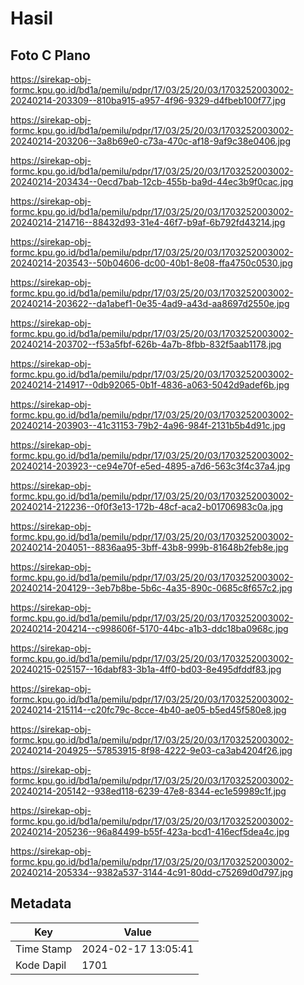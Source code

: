 # Hasil

## Foto C Plano

https://sirekap-obj-formc.kpu.go.id/bd1a/pemilu/pdpr/17/03/25/20/03/1703252003002-20240214-203309--810ba915-a957-4f96-9329-d4fbeb100f77.jpg

https://sirekap-obj-formc.kpu.go.id/bd1a/pemilu/pdpr/17/03/25/20/03/1703252003002-20240214-203206--3a8b69e0-c73a-470c-af18-9af9c38e0406.jpg

https://sirekap-obj-formc.kpu.go.id/bd1a/pemilu/pdpr/17/03/25/20/03/1703252003002-20240214-203434--0ecd7bab-12cb-455b-ba9d-44ec3b9f0cac.jpg

https://sirekap-obj-formc.kpu.go.id/bd1a/pemilu/pdpr/17/03/25/20/03/1703252003002-20240214-214716--88432d93-31e4-46f7-b9af-6b792fd43214.jpg

https://sirekap-obj-formc.kpu.go.id/bd1a/pemilu/pdpr/17/03/25/20/03/1703252003002-20240214-203543--50b04606-dc00-40b1-8e08-ffa4750c0530.jpg

https://sirekap-obj-formc.kpu.go.id/bd1a/pemilu/pdpr/17/03/25/20/03/1703252003002-20240214-203622--da1abef1-0e35-4ad9-a43d-aa8697d2550e.jpg

https://sirekap-obj-formc.kpu.go.id/bd1a/pemilu/pdpr/17/03/25/20/03/1703252003002-20240214-203702--f53a5fbf-626b-4a7b-8fbb-832f5aab1178.jpg

https://sirekap-obj-formc.kpu.go.id/bd1a/pemilu/pdpr/17/03/25/20/03/1703252003002-20240214-214917--0db92065-0b1f-4836-a063-5042d9adef6b.jpg

https://sirekap-obj-formc.kpu.go.id/bd1a/pemilu/pdpr/17/03/25/20/03/1703252003002-20240214-203903--41c31153-79b2-4a96-984f-2131b5b4d91c.jpg

https://sirekap-obj-formc.kpu.go.id/bd1a/pemilu/pdpr/17/03/25/20/03/1703252003002-20240214-203923--ce94e70f-e5ed-4895-a7d6-563c3f4c37a4.jpg

https://sirekap-obj-formc.kpu.go.id/bd1a/pemilu/pdpr/17/03/25/20/03/1703252003002-20240214-212236--0f0f3e13-172b-48cf-aca2-b01706983c0a.jpg

https://sirekap-obj-formc.kpu.go.id/bd1a/pemilu/pdpr/17/03/25/20/03/1703252003002-20240214-204051--8836aa95-3bff-43b8-999b-81648b2feb8e.jpg

https://sirekap-obj-formc.kpu.go.id/bd1a/pemilu/pdpr/17/03/25/20/03/1703252003002-20240214-204129--3eb7b8be-5b6c-4a35-890c-0685c8f657c2.jpg

https://sirekap-obj-formc.kpu.go.id/bd1a/pemilu/pdpr/17/03/25/20/03/1703252003002-20240214-204214--c998606f-5170-44bc-a1b3-ddc18ba0968c.jpg

https://sirekap-obj-formc.kpu.go.id/bd1a/pemilu/pdpr/17/03/25/20/03/1703252003002-20240215-025157--16dabf83-3b1a-4ff0-bd03-8e495dfddf83.jpg

https://sirekap-obj-formc.kpu.go.id/bd1a/pemilu/pdpr/17/03/25/20/03/1703252003002-20240214-215114--c20fc79c-8cce-4b40-ae05-b5ed45f580e8.jpg

https://sirekap-obj-formc.kpu.go.id/bd1a/pemilu/pdpr/17/03/25/20/03/1703252003002-20240214-204925--57853915-8f98-4222-9e03-ca3ab4204f26.jpg

https://sirekap-obj-formc.kpu.go.id/bd1a/pemilu/pdpr/17/03/25/20/03/1703252003002-20240214-205142--938ed118-6239-47e8-8344-ec1e59989c1f.jpg

https://sirekap-obj-formc.kpu.go.id/bd1a/pemilu/pdpr/17/03/25/20/03/1703252003002-20240214-205236--96a84499-b55f-423a-bcd1-416ecf5dea4c.jpg

https://sirekap-obj-formc.kpu.go.id/bd1a/pemilu/pdpr/17/03/25/20/03/1703252003002-20240214-205334--9382a537-3144-4c91-80dd-c75269d0d797.jpg


## Metadata

| Key        | Value               |
| ---------- | ------------------- |
| Time Stamp | 2024-02-17 13:05:41 |
| Kode Dapil | 1701                |



